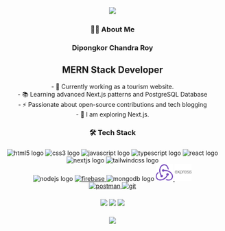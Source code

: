 

<div align="center">
  <img height="150" src="https://media.giphy.com/media/M9gbBd9nbDrOTu1Mqx/giphy.gif"  />
</div>



###

<h3 align="center">👨‍💻  About Me</h3>

###
<h3 align="center">Dipongkor Chandra Roy</h3>
<h2 align="center">MERN Stack Developer</h2>

<p align="center">
  - 🔭 Currently working as a tourism website.<br>
  - 📚 Learning advanced Next.js patterns and PostgreSQL Database<br>
  - ⚡ Passionate about open-source contributions and tech blogging<br>
  - 🌱 I am exploring Next.js.
</p>

###

<h3 align="center">🛠 Tech Stack</h3>

###

<div align="center">
  <img src="https://cdn.jsdelivr.net/gh/devicons/devicon/icons/html5/html5-original.svg" height="40" alt="html5 logo"  />
  <img src="https://cdn.jsdelivr.net/gh/devicons/devicon/icons/css3/css3-original.svg" height="40" alt="css3 logo"  />
  <img src="https://cdn.jsdelivr.net/gh/devicons/devicon/icons/javascript/javascript-original.svg" height="40" alt="javascript logo"  />
  <img src="https://cdn.jsdelivr.net/gh/devicons/devicon/icons/typescript/typescript-original.svg" height="40" alt="typescript logo"  />
  <img src="https://cdn.jsdelivr.net/gh/devicons/devicon/icons/react/react-original.svg" height="40" alt="react logo"  />
  <img src="https://cdn.jsdelivr.net/gh/devicons/devicon/icons/nextjs/nextjs-original.svg" height="40" alt="nextjs logo"  />
  <img src="https://skillicons.dev/icons?i=tailwind" height="40" alt="tailwindcss logo"  />
</div>
<div align="center">
  <img src="https://cdn.jsdelivr.net/gh/devicons/devicon/icons/nodejs/nodejs-original.svg" height="40" alt="nodejs logo"  />
   <a href="https://firebase.google.com/" target="_blank"> <img src="https://www.vectorlogo.zone/logos/firebase/firebase-icon.svg" alt="firebase" width="40" height="40"/> </a>
  <img src="https://cdn.jsdelivr.net/gh/devicons/devicon/icons/mongodb/mongodb-original-wordmark.svg" height="40" alt="mongodb logo" />
  <a href="https://redux.js.org" target="_blank" rel="noreferrer"> <img src="https://raw.githubusercontent.com/devicons/devicon/master/icons/redux/redux-original.svg" alt="redux" width="40" height="40"/> </a>
   <a href="https://expressjs.com" target="_blank" rel="noreferrer"> <img src="https://raw.githubusercontent.com/devicons/devicon/master/icons/express/express-original-wordmark.svg" class="background-color-[#ffffff]" alt="express" width="40" height="40"/> </a>
</div>
<div align="center">
  <a href="https://www.postman.com/" target="_blank"> <img src="https://www.vectorlogo.zone/logos/getpostman/getpostman-icon.svg" alt="postman" width="40" height="40"/> </a>
  <a href="https://git-scm.com/" target="_blank"> <img src="https://www.vectorlogo.zone/logos/git-scm/git-scm-icon.svg" alt="git" width="40" height="40"/> </a>
</div>

###




<!--🎵SPOTIFY / 🌐WEBSITE: https://github.com/kittinan/spotify-github-profile -->
<!-- <p align="center">
<img src="https://raw.githubusercontent.com/trinib/spotify-github-profile/master/img/default.svg" height="130" width="300"></a> -->

<div align="center">
  <a href="https://www.linkedin.com/in/dipongkor"><img src="https://img.shields.io/badge/linkedin-0077B5.svg?style=for-the-badge&logo=linkedin&logoColor=white"/></a>
  <a href="https://www.instagram.com/dipongkorroy000"><img src="https://img.shields.io/badge/instagram-E4405F.svg?style=for-the-badge&logo=instagram&logoColor=white"/></a>
  <a href="https://x.com/dipongkorroy000"><img src="https://img.shields.io/badge/twitter-1DA1F2.svg?style=for-the-badge&logo=twitter&logoColor=white"/></a>
</div>


###



<p align="center">
  <img src="https://capsule-render.vercel.app/api?type=waving&color=gradient&height=60&section=footer"/>
</p>
